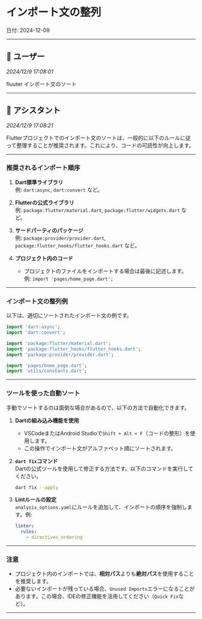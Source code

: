 # インポート文の整列

日付: 2024-12-09

---

## 👤 ユーザー
*2024/12/9 17:08:01*

fluuter インポート文のソート

---

## 🤖 アシスタント
*2024/12/9 17:08:21*

Flutterプロジェクトでのインポート文のソートは、一般的に以下のルールに従って整理することが推奨されます。これにより、コードの可読性が向上します。

---

### **推奨されるインポート順序**
1. **Dart標準ライブラリ**  
   例: `dart:async`, `dart:convert` など。
   
2. **Flutterの公式ライブラリ**  
   例: `package:flutter/material.dart`, `package:flutter/widgets.dart` など。

3. **サードパーティのパッケージ**  
   例: `package:provider/provider.dart`, `package:flutter_hooks/flutter_hooks.dart` など。

4. **プロジェクト内のコード**  
   - プロジェクトのファイルをインポートする場合は最後に記述します。  
   例: `import 'pages/home_page.dart';`

---

### **インポート文の整列例**
以下は、適切にソートされたインポート文の例です。

```dart
import 'dart:async';
import 'dart:convert';

import 'package:flutter/material.dart';
import 'package:flutter_hooks/flutter_hooks.dart';
import 'package:provider/provider.dart';

import 'pages/home_page.dart';
import 'utils/constants.dart';
```

---

### **ツールを使った自動ソート**
手動でソートするのは面倒な場合があるので、以下の方法で自動化できます。

1. **Dartの組み込み機能を使用**  
   - VSCodeまたはAndroid Studioで`Shift + Alt + F`（コードの整形）を使用します。
   - この操作でインポート文がアルファベット順にソートされます。

2. **`dart fix`コマンド**  
   Dartの公式ツールを使用して修正する方法です。以下のコマンドを実行してください。
   ```bash
   dart fix --apply
   ```

3. **Lintルールの設定**  
   `analysis_options.yaml`にルールを追加して、インポートの順序を強制します。例:
   ```yaml
   linter:
     rules:
       - directives_ordering
   ```

---

### **注意**
- プロジェクト内のインポートでは、**相対パス**よりも**絶対パス**を使用することを推奨します。
- 必要ないインポートが残っている場合、`Unused Imports`エラーになることがあります。この場合、IDEの修正機能を活用してください（`Quick Fix`など）。

---
